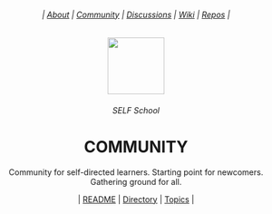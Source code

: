<div align="center">
  <h6> | <a href="https://github.com/SELFSchool/.github">About</a> | <a href="https://github.com/SELFSchool/community">Community</a> | <a href="https://github.com/orgs/SELFSchool/discussions">Discussions</a> | <a href="https://github.com/SELFSchool/community/wiki">Wiki</a>  | <a href="https://github.com/orgs/SELFSchool/repositories?q=note">Repos</a> |</h6>
  <img height="100" src="https://user-images.githubusercontent.com/91491726/198132820-3e7ae293-8f16-4af5-9d00-8f7e08f75542.png"/>
  <h6>SELF School</h6>
  <h1><b>COMMUNITY</b></h1>
  <p>Community for self-directed learners. Starting point for newcomers. Gathering ground for all.</p>
  | <a href="https://github.com/SELFSchool/community/issues/1">README</a> | <a href="https://github.com/SELFSchool/community/issues/2">Directory</a> | <a href="https://github.com/SELFSchool/community/issues/3">Topics</a> |
</div>

